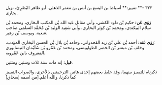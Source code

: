 ٣٢٣ -** تمييز:** أسباط بن اليسع بن أنس بن معمر الذهلي، أبو طاهر البَصْرِيّ، نزيل بخارى.

**رَوَى عَن:** حكيم بْن داود الكشي، وأبي مقاتل عَبد الله بْن المكتب البخاري، ومحمد بْن سلام البيكندي، ومحمد بْن كوثر البخاري، وأبي سَعِيد الوليد بْن مُحَمَّد السلمي صاحب شعبة، ويوسف بْن زهير.

**رَوَى عَنه:** أحمد بْن علي بْن زيد القحدواني، وحامد بْن بلال بْن الحسن البخاري المؤدب، وخلف بْن مبشر بْن الخضر الطواويسي، ومحمد بْن عَمْرو بْن سُلَيْمان النيسابوري المعروف بابن عَمْرويه.

**قيل:** إنه مات سنة ثلاث وستين ومئتين.

ذكرناه للتمييز بينهما، وقد خلط بعضهم إحدى هاتين الترجمتين بالأخرى، والصواب التمييز كما ذكرنا، والله أعلم.[من اسمه إسحاق]